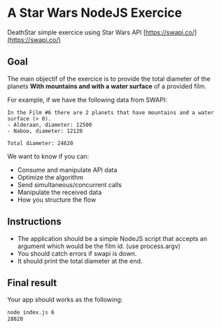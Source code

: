 # A Star Wars NodeJS Exercice
DeathStar simple exercice using Star Wars API [https://swapi.co/](https://swapi.co/)


## Goal

The main objectif of the exercice is to provide the total diameter of the planets **With mountains and with a water surface** of a provided film.

For example, if we have the following data from SWAPI:

```
In the Film #6 there are 2 planets that have mountains and a water surface (> 0).
- Alderaan, diameter: 12500
- Naboo, diameter: 12120

Total diameter: 24620
```

We want to know if you can:

* Consume and manipulate API data
* Optimize the algorithm
* Send simultaneous/concurrent calls
* Manipulate the received data
* How you structure the flow


## Instructions

* The application should be a simple NodeJS script that accepts an argument which would be the film id. (use process.argv)
* You should catch errors if swapi is down.
* It should print the total diameter at the end.

## Final result
Your app should works as the following:
```bash
node index.js 6
28820
```

